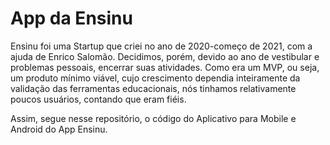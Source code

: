 # App da Ensinu
Ensinu foi uma Startup que criei no ano de 2020-começo de 2021, com a ajuda de Enrico Salomão. Decidimos, porém, devido ao ano de vestibular e problemas pessoais, encerrar suas atividades. Como era um MVP, ou seja, um produto mínimo viável, cujo crescimento dependia inteiramente da validação das ferramentas educacionais, nós tinhamos relativamente poucos usuários, contando que eram fiéis.

Assim, segue nesse repositório, o código do Aplicativo para Mobile e Android do App Ensinu.

